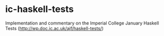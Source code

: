 # ic-haskell-tests
Implementation and commentary on the Imperial College January Haskell Tests (http://wp.doc.ic.ac.uk/ajf/haskell-tests/)
